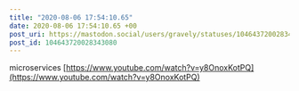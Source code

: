 ```yaml
---
title: "2020-08-06 17:54:10.65"
date: 2020-08-06 17:54:10.65 +00
post_uri: https://mastodon.social/users/gravely/statuses/104643720028343080
post_id: 104643720028343080
---
```

microservices [https://www.youtube.com/watch?v=y8OnoxKotPQ](https://www.youtube.com/watch?v=y8OnoxKotPQ)


